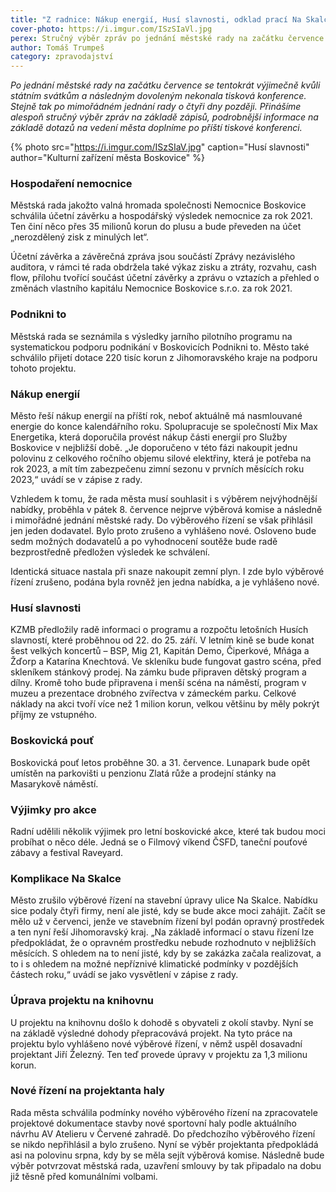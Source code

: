 ```yaml
---
title: "Z radnice: Nákup energií, Husí slavnosti, odklad prací Na Skalce a nový výběr projektanta haly"
cover-photo: https://i.imgur.com/ISzSIaVl.jpg
perex: Stručný výběr zpráv po jednání městské rady na začátku července.
author: Tomáš Trumpeš
category: zpravodajství
---
```


*Po jednání městské rady na začátku července se tentokrát výjimečně kvůli státním svátkům a následným dovoleným nekonala tisková konference. Stejně tak po mimořádném jednání rady o čtyři dny později. Přinášíme alespoň stručný výběr zpráv na základě zápisů, podrobnější informace na základě dotazů na vedení města doplníme po příští tiskové konferenci.*

{% photo src="https://i.imgur.com/ISzSIaV.jpg" caption="Husí slavnosti" author="Kulturní zařízení města Boskovice" %}

### Hospodaření nemocnice

Městská rada jakožto valná hromada společnosti Nemocnice Boskovice schválila účetní závěrku a hospodářský výsledek nemocnice za rok 2021. Ten činí něco přes 35 milionů korun do plusu a bude převeden na účet „nerozdělený zisk z minulých let“.

Účetní závěrka a závěrečná zpráva jsou součástí Zprávy nezávislého auditora, v rámci té rada obdržela také výkaz zisku a ztráty, rozvahu, cash flow, přílohu tvořící součást účetní závěrky a zprávu o vztazích a přehled o změnách vlastního kapitálu Nemocnice Boskovice s.r.o. za rok 2021.

### Podnikni to

Městská rada se seznámila s výsledky jarního pilotního programu na systematickou podporu podnikání v Boskovicích Podnikni to. Město také schválilo přijetí dotace 220 tisíc korun z Jihomoravského kraje na podporu tohoto projektu.

### Nákup energií

Město řeší nákup energií na příští rok, neboť aktuálně má nasmlouvané energie do konce kalendářního roku. Spolupracuje se společností Mix Max Energetika, která doporučila provést nákup části energií pro Služby Boskovice v nejbližší době. „Je doporučeno v této fázi nakoupit jednu polovinu z celkového ročního objemu silové elektřiny, která je potřeba na rok 2023, a mít tím zabezpečenu zimní sezonu v prvních měsících roku 2023,“ uvádí se v zápise z rady.

Vzhledem k tomu, že rada města musí souhlasit i s výběrem nejvýhodnější nabídky, proběhla v pátek 8. července nejprve výběrová komise a následně i mimořádné jednání městské rady. Do výběrového řízení se však přihlásil jen jeden dodavatel. Bylo proto zrušeno a vyhlášeno nové. Osloveno bude sedm možných dodavatelů a po vyhodnocení soutěže bude radě bezprostředně předložen výsledek ke schválení.

Identická situace nastala při snaze nakoupit zemní plyn. I zde bylo výběrové řízení zrušeno, podána byla rovněž jen jedna nabídka, a je vyhlášeno nové.

### Husí slavnosti

KZMB předložily radě informaci o programu a rozpočtu letošních Husích slavností, které proběhnou od 22. do 25. září. V letním kině se bude konat šest velkých koncertů – BSP, Mig 21, Kapitán Demo, Čiperkové, Mňága a Žďorp a Katarína Knechtová. Ve skleníku bude fungovat gastro scéna, před skleníkem stánkový prodej. Na zámku bude připraven dětský program a dílny. Kromě toho bude připravena i menší scéna na náměstí, program v muzeu a prezentace drobného zvířectva v zámeckém parku. Celkové náklady na akci tvoří více než 1 milion korun, velkou většinu by měly pokrýt příjmy ze vstupného.

### Boskovická pouť

Boskovická pouť letos proběhne 30. a 31. července. Lunapark bude opět umístěn na parkovišti u penzionu Zlatá růže a prodejní stánky na Masarykově náměstí.

### Výjimky pro akce

Radní udělili několik výjimek pro letní boskovické akce, které tak budou moci probíhat o něco déle. Jedná se o Filmový víkend ČSFD, taneční pouťové zábavy a festival Raveyard.

### Komplikace Na Skalce

Město zrušilo výběrové řízení na stavební úpravy ulice Na Skalce. Nabídku sice podaly čtyři firmy, není ale jisté, kdy se bude akce moci zahájit. Začít se mělo už v červenci, jenže ve stavebním řízení byl podán opravný prostředek a ten nyní řeší Jihomoravský kraj. „Na základě informací o stavu řízení lze předpokládat, že o opravném prostředku nebude rozhodnuto v nejbližších měsících. S ohledem na to není jisté, kdy by se zakázka začala realizovat, a to i s ohledem na možné nepříznivé klimatické podmínky v pozdějších částech roku,“ uvádí se jako vysvětlení v zápise z rady.

### Úprava projektu na knihovnu

U projektu na knihovnu došlo k dohodě s obyvateli z okolí stavby. Nyní se na základě výsledné dohody přepracovává projekt. Na tyto práce na projektu bylo vyhlášeno nové výběrové řízení, v němž uspěl dosavadní projektant Jiří Železný. Ten teď provede úpravy v projektu za 1,3 milionu korun.

### Nové řízení na projektanta haly

Rada města schválila podmínky nového výběrového řízení na zpracovatele projektové dokumentace stavby nové sportovní haly podle aktuálního návrhu AV Atelieru v Červené zahradě. Do předchozího výběrového řízení se nikdo nepřihlásil a bylo zrušeno. Nyní se výběr projektanta předpokládá asi na polovinu srpna, kdy by se měla sejít výběrová komise. Následně bude výběr potvrzovat městská rada, uzavření smlouvy by tak připadalo na dobu již těsně před komunálními volbami.
